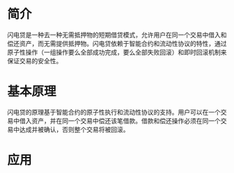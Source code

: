 # 简介

闪电贷是一种去一种无需抵押物的短期借贷模式，允许用户在同一个交易中借入和偿还资产，而无需提供抵押物。闪电贷依赖于智能合约和流动性协议的特性，通过原子性操作（一组操作要么全部成功完成，要么全部失败回滚）和即时回滚机制来保证交易的安全性。

# 基本原理

闪电贷的原理基于智能合约的原子性执行和流动性协议的支持。用户可以在一个交易中借入资产，并在同一个交易中偿还该笔借款。借款和偿还操作必须在同一个交易中达成并被确认，否则整个交易将被回滚。

# 应用

